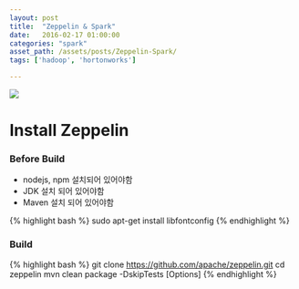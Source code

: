 ```yaml
---
layout: post
title:  "Zeppelin & Spark"
date:   2016-02-17 01:00:00
categories: "spark"
asset_path: /assets/posts/Zeppelin-Spark/
tags: ['hadoop', 'hortonworks']

---
```


<img src="{{ page.asset_path }}spark.jpg" class="img-responsive img-rounded">

# Install Zeppelin 

### Before Build

* nodejs, npm 설치되어 있어야함
* JDK 설치 되어 있어야함
* Maven 설치 되어 있어야함

{% highlight bash %}
sudo apt-get install libfontconfig
{% endhighlight %}

### Build

{% highlight bash %}
git clone https://github.com/apache/zeppelin.git
cd zeppelin
mvn clean package -DskipTests [Options]
{% endhighlight %}